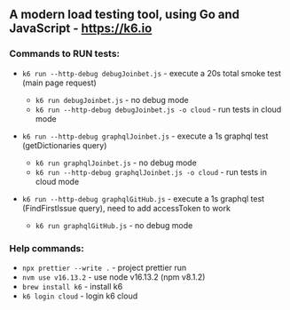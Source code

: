 ## A modern load testing tool, using Go and JavaScript - https://k6.io

### Commands to RUN tests:
* `k6 run --http-debug debugJoinbet.js` - execute a 20s total smoke test (main page request)
  * `k6 run debugJoinbet.js` - no debug mode
  * `k6 run --http-debug debugJoinbet.js -o cloud` - run tests in cloud mode


* `k6 run --http-debug graphqlJoinbet.js` - execute a 1s graphql test (getDictionaries query)
  * `k6 run graphqlJoinbet.js` - no debug mode
  * `k6 run --http-debug graphqlJoinbet.js -o cloud` - run tests in cloud mode


* `k6 run --http-debug graphqlGitHub.js` - execute a 1s graphql test (FindFirstIssue query), need to add accessToken to work
  * `k6 run graphqlGitHub.js` - no debug mode


### Help commands:
* `npx prettier --write .` - project prettier run
* `nvm use v16.13.2` - use node v16.13.2 (npm v8.1.2)
* `brew install k6` - install k6
* `k6 login cloud` - login k6 cloud